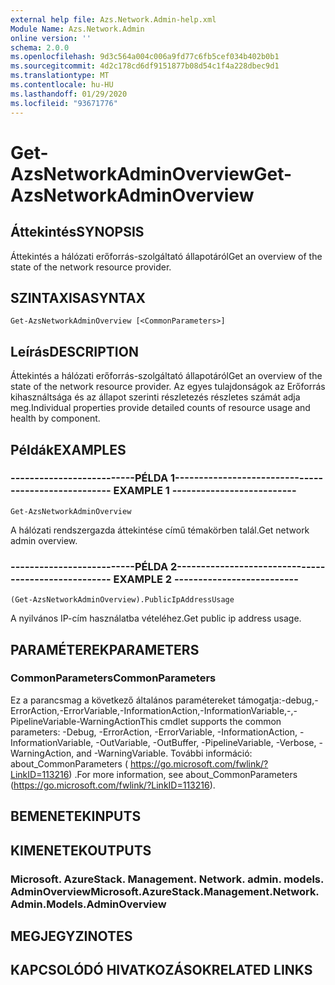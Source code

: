 ```yaml
---
external help file: Azs.Network.Admin-help.xml
Module Name: Azs.Network.Admin
online version: ''
schema: 2.0.0
ms.openlocfilehash: 9d3c564a004c006a9fd77c6fb5cef034b402b0b1
ms.sourcegitcommit: 4d2c178cd6df9151877b08d54c1f4a228dbec9d1
ms.translationtype: MT
ms.contentlocale: hu-HU
ms.lasthandoff: 01/29/2020
ms.locfileid: "93671776"
---
```

# <span data-ttu-id="045de-101">Get-AzsNetworkAdminOverview</span><span class="sxs-lookup"><span data-stu-id="045de-101">Get-AzsNetworkAdminOverview</span></span>

## <span data-ttu-id="045de-102">Áttekintés</span><span class="sxs-lookup"><span data-stu-id="045de-102">SYNOPSIS</span></span>
<span data-ttu-id="045de-103">Áttekintés a hálózati erőforrás-szolgáltató állapotáról</span><span class="sxs-lookup"><span data-stu-id="045de-103">Get an overview of the state of the network resource provider.</span></span>

## <span data-ttu-id="045de-104">SZINTAXISA</span><span class="sxs-lookup"><span data-stu-id="045de-104">SYNTAX</span></span>

```
Get-AzsNetworkAdminOverview [<CommonParameters>]
```

## <span data-ttu-id="045de-105">Leírás</span><span class="sxs-lookup"><span data-stu-id="045de-105">DESCRIPTION</span></span>
<span data-ttu-id="045de-106">Áttekintés a hálózati erőforrás-szolgáltató állapotáról</span><span class="sxs-lookup"><span data-stu-id="045de-106">Get an overview of the state of the network resource provider.</span></span> <span data-ttu-id="045de-107">Az egyes tulajdonságok az Erőforrás kihasználtsága és az állapot szerinti részletezés részletes számát adja meg.</span><span class="sxs-lookup"><span data-stu-id="045de-107">Individual properties provide detailed counts of resource usage and health by component.</span></span>

## <span data-ttu-id="045de-108">Példák</span><span class="sxs-lookup"><span data-stu-id="045de-108">EXAMPLES</span></span>

### <span data-ttu-id="045de-109">--------------------------PÉLDA 1--------------------------</span><span class="sxs-lookup"><span data-stu-id="045de-109">-------------------------- EXAMPLE 1 --------------------------</span></span>
```
Get-AzsNetworkAdminOverview
```

<span data-ttu-id="045de-110">A hálózati rendszergazda áttekintése című témakörben talál.</span><span class="sxs-lookup"><span data-stu-id="045de-110">Get network admin overview.</span></span>

### <span data-ttu-id="045de-111">--------------------------PÉLDA 2--------------------------</span><span class="sxs-lookup"><span data-stu-id="045de-111">-------------------------- EXAMPLE 2 --------------------------</span></span>
```
(Get-AzsNetworkAdminOverview).PublicIpAddressUsage
```

<span data-ttu-id="045de-112">A nyilvános IP-cím használatba vételéhez.</span><span class="sxs-lookup"><span data-stu-id="045de-112">Get public ip address usage.</span></span>

## <span data-ttu-id="045de-113">PARAMÉTEREK</span><span class="sxs-lookup"><span data-stu-id="045de-113">PARAMETERS</span></span>

### <span data-ttu-id="045de-114">CommonParameters</span><span class="sxs-lookup"><span data-stu-id="045de-114">CommonParameters</span></span>
<span data-ttu-id="045de-115">Ez a parancsmag a következő általános paramétereket támogatja:-debug,-ErrorAction,-ErrorVariable,-InformationAction,-InformationVariable,-,-PipelineVariable-WarningAction</span><span class="sxs-lookup"><span data-stu-id="045de-115">This cmdlet supports the common parameters: -Debug, -ErrorAction, -ErrorVariable, -InformationAction, -InformationVariable, -OutVariable, -OutBuffer, -PipelineVariable, -Verbose, -WarningAction, and -WarningVariable.</span></span> <span data-ttu-id="045de-116">További információ: about_CommonParameters ( https://go.microsoft.com/fwlink/?LinkID=113216) .</span><span class="sxs-lookup"><span data-stu-id="045de-116">For more information, see about_CommonParameters (https://go.microsoft.com/fwlink/?LinkID=113216).</span></span>

## <span data-ttu-id="045de-117">BEMENETEK</span><span class="sxs-lookup"><span data-stu-id="045de-117">INPUTS</span></span>

## <span data-ttu-id="045de-118">KIMENETEK</span><span class="sxs-lookup"><span data-stu-id="045de-118">OUTPUTS</span></span>

### <span data-ttu-id="045de-119">Microsoft. AzureStack. Management. Network. admin. models. AdminOverview</span><span class="sxs-lookup"><span data-stu-id="045de-119">Microsoft.AzureStack.Management.Network.Admin.Models.AdminOverview</span></span>

## <span data-ttu-id="045de-120">MEGJEGYZI</span><span class="sxs-lookup"><span data-stu-id="045de-120">NOTES</span></span>

## <span data-ttu-id="045de-121">KAPCSOLÓDÓ HIVATKOZÁSOK</span><span class="sxs-lookup"><span data-stu-id="045de-121">RELATED LINKS</span></span>

